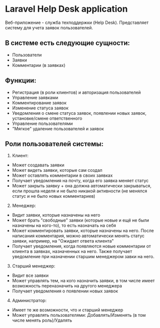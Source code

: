 # Laravel Help Desk application
Веб-приложение - служба техподдержки (Help Desk).
Представляет систему для учета заявок пользователей.

## В системе есть следующие сущности:
- Пользователи
- Заявки
- Комментарии (в заявках)


## Функции:
- Регистрация (в роли клиентов) и авторизация пользователей  
- Управление заявками  
- Комментирование заявок  
- Изменение статуса заявок  
- Уведомления о смене статуса заявок, появлении новых заявок, установке/смене ответственного  
- Управление пользователями  
- "Мягкое" удаление пользователей и заявок  

## Роли пользователей системы:
1) Клиент:  
- Может создавать заявки
- Может видеть заявки, которые сам создал
- Может оставлять комментарии в своих заявках
- Получает уведомления на почту, когда его заявка меняет статус
- Может закрыть заявку + она должна автоматически закрываться, если прошла неделя и не было никакой активности (не менялся статус и не было новых комментариев)
2) Менеджер:  
- Видит заявки, которые назначены на него
- Может брать "свободные" заявки (которые новые и ещё не были назначены на кого-то), то есть назначать на себя
- Может комментировать заявки, которые назначены на него. После написания комментария, можно автоматически менять статус заявки, например, на "Ожидает ответа клиента"
- Получает уведомления, когда появляются новые комментарии от клиента в заявках, назначенных на него. Также получает уведомление при назначении старшим менеджером завки на него.
3) Старший менеджер:  
- Видит все заявки
- Может управлять тем, на кого назначить заявки, в том числе имеет возможность переназначить на другого менеджера
- Получает уведомления о появлении новых заявок
4) Администратор:
- Имеет те же возможности, что и старший менеджер
- Может управлять пользователями: Добавлять/Изменять (в том числе менять роль)/Удалять
